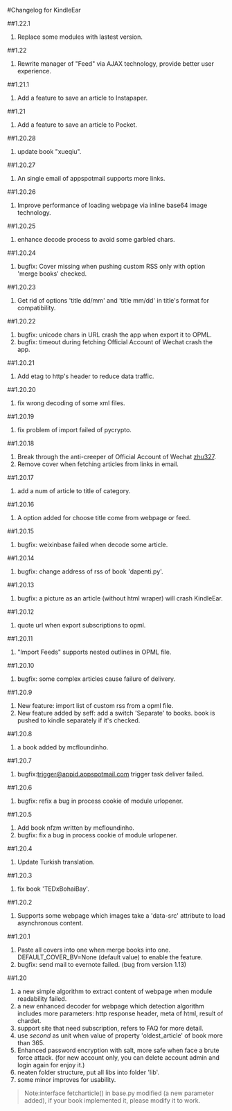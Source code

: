 #Changelog for KindleEar

##1.22.1
  1. Replace some modules with lastest version.

##1.22
  1. Rewrite manager of "Feed" via AJAX technology, provide better user experience.

##1.21.1
  1. Add a feature to save an article to Instapaper.

##1.21
  1. Add a feature to save an article to Pocket.

##1.20.28
  1. update book "xueqiu".

##1.20.27
  1. An single email of appspotmail supports more links.

##1.20.26
  1. Improve performance of loading webpage via inline base64 image technology.

##1.20.25
  1. enhance decode process to avoid some garbled chars.

##1.20.24
  1. bugfix: Cover missing when pushing custom RSS only with option 'merge books' checked.

##1.20.23
  1. Get rid of options 'title dd/mm' and 'title mm/dd' in title's format for compatibility.

##1.20.22
  1. bugfix: unicode chars in URL crash the app when export it to OPML.
  2. bugfix: timeout during fetching Official Account of Wechat crash the app.
  
##1.20.21
  1. Add etag to http's header to reduce data traffic.

##1.20.20
  1. fix wrong decoding of some xml files.

##1.20.19
  1. fix problem of import failed of pycrypto.

##1.20.18
  1. Break through the anti-creeper of Official Account of Wechat [zhu327](https://github.com/zhu327/rss).
  2. Remove cover when fetching articles from links in email.
  
##1.20.17
  1. add a num of article to title of category.
  
##1.20.16
  1. A option added for choose title come from webpage or feed.
  
##1.20.15
  1. bugfix: weixinbase failed when decode some article.

##1.20.14
  1. bugfix: change address of rss of book 'dapenti.py'.

##1.20.13
  1. bugfix: a picture as an article (without html wraper) will crash KindleEar.
  
##1.20.12
  1. quote url when export subscriptions to opml.

##1.20.11
  1. "Import Feeds" supports nested outlines in OPML file.

##1.20.10
  1. bugfix: some complex articles cause failure of delivery. 
  
##1.20.9
  1. New feature: import list of custom rss from a opml file. 
  2. New feature added by seff: add a switch 'Separate' to books. book is pushed to kindle separately if it's checked.


##1.20.8
  1. a book <gongshi> added by mcfloundinho.
  
##1.20.7
  1. bugfix:trigger@appid.appspotmail.com trigger task deliver failed.
  
##1.20.6
  1. bugfix: refix a bug in process cookie of module urlopener.
  
##1.20.5
  1. Add book nfzm written by mcfloundinho.
  2. bugfix: fix a bug in process cookie of module urlopener.

##1.20.4
  1. Update Turkish translation.

##1.20.3
  1. fix book 'TEDxBohaiBay'.

##1.20.2
  1. Supports some webpage which images take a 'data-src' attribute to load asynchronous content.
  
##1.20.1
  1. Paste all covers into one when merge books into one. DEFAULT_COVER_BV=None (default value) to enable the feature.
  2. bugfix: send mail to evernote failed. (bug from version 1.13)
  
##1.20
  1. a new simple algorithm to extract content of webpage when module readability failed.
  2. a new enhanced decoder for webpage which detection algorithm includes more parameters:
    http response header, meta of html, result of chardet.
  3. support site that need subscription, refers to FAQ for more detail.
  4. use *second* as unit when value of property 'oldest_article' of book more than 365.
  5. Enhanced password encryption with salt, more safe when face a brute force attack.
    (for new account only, you can delete account admin and login again for enjoy it.)
  6. neaten folder structure, put all libs into folder 'lib'.
  7. some minor improves for usability.
  > Note:interface fetcharticle() in base.py modified (a new parameter added), if your book implemented it, please modify it to work.
